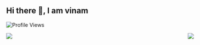 ## Hi there 👋, I am vinam
![Profile Views](https://api.ghprofile.me/view?username=v1nam&label=profile_views)

<img align="left" src="https://github-readme-stats.vercel.app/api?username=v1nam&show_icons=true&layout=compact&theme=gruvbox&hide_border=true&include_all_commits=true" />
<img align="right" src="https://github-readme-stats.vercel.app/api/top-langs/?username=v1nam&layout=compact&card_width=250&show_icons=true&show_icons=true&theme=gruvbox&hide_border=true"/><br>

